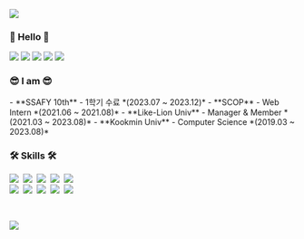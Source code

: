 <p>
  <img src="https://capsule-render.vercel.app/api?type=soft&color=auto&height=150&section=header&text=MinJeongKim&fontSize=70&animation=twinkling" />

<h3>🤗 Hello 🤗</h3>
<p>
  <a href="https://www.linkedin.com/in/minjj0905/"><img src="https://img.shields.io/badge/-LinkedIn-blue?style=flat-square&logo=Linkedin&logoColor=white&link=https://www.linkedin.com/in/minjj0905/" /></a>
  <a href="https://www.instagram.com/__min.jj/"><img src="https://img.shields.io/badge/Instagram-E4405F?style=flat&logo=Instagram&logoColor=white&link=https://www.instagram.com/__min.jj/"/></a>
  <a href="https://solved.ac/minjj0905"><img src="http://mazassumnida.wtf/api/mini/generate_badge?boj=minjj0905" /></a>
  <a href="mailto:minjj0905@daum.net"><img src="https://img.shields.io/badge/Email-d14836?style=flat&logo=Gmail&logoColor=white&link=minjj0905@daum.net"/></a>
    <a href="https://hits.seeyoufarm.com"><img src="https://hits.seeyoufarm.com/api/count/incr/badge.svg?url=https%3A%2F%2Fgithub.com%2Fminjj0905&count_bg=%23ED6DA3&title_bg=%2386757E&icon=github.svg&icon_color=%23E1DEDE&title=hits&edge_flat=false"/></a>
</p>

<h3>😎 I am 😎</h3>
<p>
  - **SSAFY 10th** - 1학기 수료 *(2023.07 ~ 2023.12)*
  - **SCOP** - Web Intern *(2021.06 ~ 2021.08)*
  - **Like-Lion Univ** - Manager & Member *(2021.03 ~ 2023.08)* 
  - **Kookmin Univ** - Computer Science *(2019.03 ~ 2023.08)*
</p>

<h3>🛠 Skills 🛠</h3>
<p>
  <img src="https://img.shields.io/badge/Javascript-ffb13b?style=flat-square&logo=javascript&logoColor=white"/>&nbsp
  <img src="https://img.shields.io/badge/Typescript-3178C6?style=flat-square&logo=typescript&logoColor=white"/>&nbsp
  <img src="https://img.shields.io/badge/React-61DAFB?style=flat-square&logo=react&logoColor=black"/>&nbsp
  <img src="https://img.shields.io/badge/Vue-4FC08D?style=flat-square&logo=vue.js&logoColor=white"/>&nbsp
  <img src="https://img.shields.io/badge/Next-black?style=flat-square&logo=next.js&logoColor=white"/>&nbsp
  
  <br />
  <img src="https://img.shields.io/badge/Python-3766AB?style=flat-square&logo=Python&logoColor=white"/>&nbsp 
  <img src="https://img.shields.io/badge/Django-092E20?style=flat-square&logo=Django&logoColor=white"/>&nbsp 
  <img src="https://img.shields.io/badge/Spring-6DB33F?style=flat-square&logo=Spring&logoColor=white"/>&nbsp 
  <img src="https://img.shields.io/badge/MySQL-4479A1?style=flat-square&logo=MySQL&logoColor=white"/>&nbsp 
  <img src="https://img.shields.io/badge/Amazon_AWS-232f3e?style=flat-square&logo=AmazonAWS&logoColor=white"/>&nbsp 
</p>

<br/>

<p>
  <img src="https://github-readme-stats.vercel.app/api?username=minjj0905" />
<!--   <br/> -->
<!--   <br/> -->
<!--   <a href="https://velog-readme-stats.vercel.app/api/redirect?name=minjj0905"><img src="https://velog-readme-stats.vercel.app/api?name=minjj0905" /> </a> -->
</p>
<br/>

